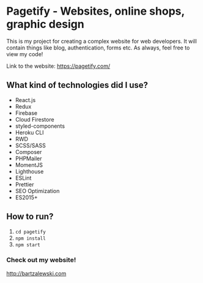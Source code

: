 # Pagetify - Websites, online shops, graphic design

This is my project for creating a complex website for web developers. It will contain things like blog, authentication, forms etc. As always, feel free to view my code!

Link to the website: https://pagetify.com/

## What kind of technologies did I use?

- React.js
- Redux
- Firebase
- Cloud Firestore
- styled-components
- Heroku CLI
- RWD
- SCSS/SASS
- Composer
- PHPMailer
- MomentJS
- Lighthouse
- ESLint
- Prettier
- SEO Optimization
- ES2015+

## How to run?

1. `cd pagetify`
2. `npm install`
3. `npm start`

### Check out my website!

http://bartzalewski.com
